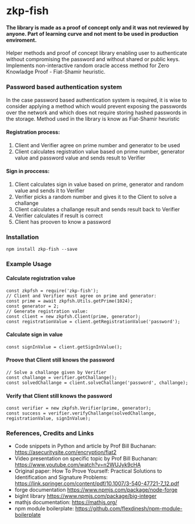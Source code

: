 # zkp-fish

#### The library is made as a proof of concept only and it was not reviewed by anyone. Part of learning curve and not ment to be used in production enviroment.

Helper methods and proof of concept library enabling user to authenticate without compromising the password and without shared or public keys.\
Implements non-interactive random oracle access method for Zero Knowladge Proof - Fiat-Shamir heuristic.

### Password based authentication system
In the case password based authentication system is required, it is wise to consider applying a method which would prevent exposing the passwords over the network and which does not require storing hashed passwords in the storage. Method used in the library is know as Fiat-Shamir heuristic

#### Registration process:

1. Client and Verifier agree on prime number and generator to be used
2. Client calculates registration value based on prime number, generator value and password value and sends result to Verifier

#### Sign in proccess:

1. Client calculates sign in value based on prime, generator and random value and sends it to Verifier
2. Verifier picks a random number and gives it to the Client to solve a challange
3. Client calculates a challange result and sends result back to Verifier
4. Verifier calculates if result is correct
5. Client has prooven to know a password

### Installation

`npm install zkp-fish --save`

### Example Usage

#### Calculate registration value

`const zkpfsh = require('zkp-fish');`\
`// Client and Verifier must agree on prime and generator:`\
`const prime = await zkpfsh.Utils.getPrime(1024);`\
`const generator = 2;`\
`// Generate registration value:`\
`const client = new zkpfsh.Client(prime, generator);`\
`const registrationValue = client.getRegistrationValue('password');`

#### Calculate sign in value
`const signInValue = client.getSignInValue();`

#### Proove that Client still knows the password
`// Solve a challange given by Verifier`\
`const challange = verifier.getChallange();`\
`const solvedChallange = client.solveChallange('password', challange);`

#### Verify that Client still knows the password
`const verifier = new zkpfsh.Verifier(prime, generator);`\
`const success = verifier.verifyChallange(solvedChallange, registrationValue, signInValue);`

### References, Credits and Links
- Code snippets in Python and article by Prof Bill Buchanan: https://asecuritysite.com/encryption/fiat2
- Video presentation on specific topic by Prof Bill Buchanan: https://www.youtube.com/watch?v=n2WUJyk9cHA
- Original paper: How To Prove Yourself: Practical Solutions to Identification and Signature Problems: https://link.springer.com/content/pdf/10.1007/3-540-47721-7_12.pdf
- forge documentation https://www.npmjs.com/package/node-forge
- bigInt library https://www.npmjs.com/package/big-integer
- mathjs documentation: https://mathjs.org/
- npm module boilerplate: https://github.com/flexdinesh/npm-module-boilerplate
